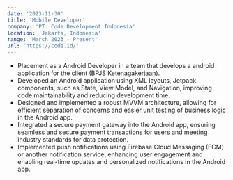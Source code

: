 ```yaml
---
date: '2023-11-30'
title: 'Mobile Developer'
company: 'PT. Code Development Indonesia'
location: 'Jakarta, Indonesia'
range: 'March 2023 - Present'
url: 'https://code.id/'
---
```


- Placement as a Android Developer in a team that develops a android application for the client (BPJS Ketenagakerjaan).
- Developed an Android application using XML layouts, Jetpack components, such as State, View Model, and Navigation, improving code maintainability and reducing development time.
- Designed and implemented a robust MVVM architecture, allowing for efficient separation of concerns and easier unit testing of business logic in the Android app.
- Integrated a secure payment gateway into the Android app, ensuring seamless and secure payment transactions for users and meeting industry standards for data protection.
- Implemented push notifications using Firebase Cloud Messaging (FCM) or another notification service, enhancing user engagement and enabling real-time updates and personalized notifications in the Android app.
